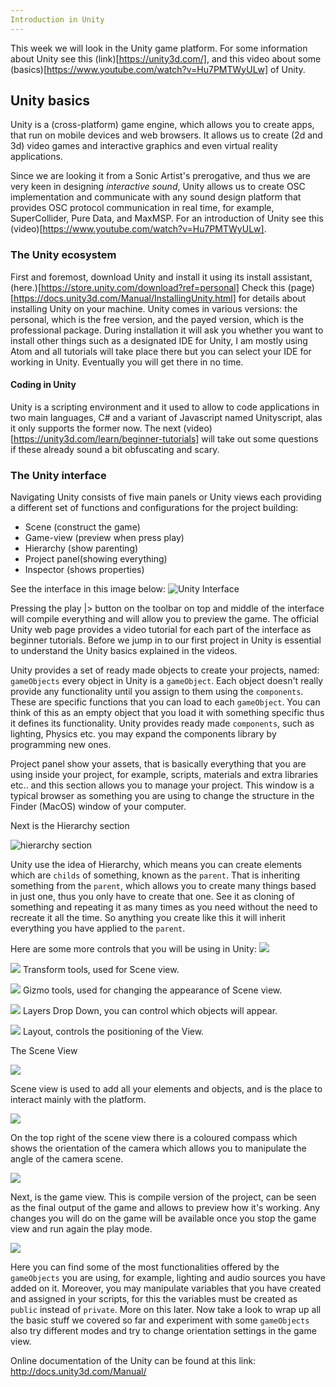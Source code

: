 ```yaml
---
Introduction in Unity
---
```

This week we will look in the Unity game platform. For some information
about Unity see this (link)[https://unity3d.com/], and this video about
some (basics)[https://www.youtube.com/watch?v=Hu7PMTWyULw] of Unity.

## Unity basics
Unity is a (cross-platform) game engine, which allows you to create
apps, that run on mobile devices and web browsers. It allows us to
create (2d and 3d) video games and interactive graphics and even virtual
reality applications.

Since we are looking it from a Sonic Artist's prerogative, and thus we
are very keen in designing *interactive sound*, Unity allows us to
create OSC implementation and communicate with any sound design platform
that provides OSC protocol communication in real time, for example,
SuperCollider, Pure Data, and MaxMSP. For an introduction of Unity see
this (video)[https://www.youtube.com/watch?v=Hu7PMTWyULw].

### The Unity ecosystem
First and foremost, download Unity and install it using its install
assistant, (here.)[https://store.unity.com/download?ref=personal] Check
this (page)[https://docs.unity3d.com/Manual/InstallingUnity.html] for
details about installing Unity on your machine. Unity comes in various
versions: the personal, which is the free version, and the payed
version, which is the professional package. During installation it will
ask you whether you want to install other things such as a designated
IDE for Unity, I am mostly using Atom and all tutorials will take place
there but you can select your IDE for working in Unity. Eventually you
will get there in no time.

#### Coding in Unity
Unity is a scripting environment and it used to allow to code
applications in two main languages, C# and a variant of Javascript named
Unityscript, alas it only supports the former now. The next
(video)[https://unity3d.com/learn/beginner-tutorials] will take out some
questions if these already sound a bit obfuscating and scary.

### The Unity interface
Navigating Unity consists of five main panels or Unity views each
providing a different set of functions and configurations for the
project building:  
+ Scene (construct the game)
+ Game-view (preview when press play)
+ Hierarchy (show parenting)
+ Project panel(showing everything)
+ Inspector (shows properties)

See the interface in this image below:
![Unity Interface](./images/unity-interface.jpg)

Pressing the play |> button on the toolbar on top and middle of the
interface will compile everything and will allow you to preview the
game. The official Unity web page provides a video tutorial for each
part of the interface as beginner tutorials. Before we jump in to our
first project in Unity is essential to understand the Unity basics
explained in the videos.

Unity provides a set of ready made objects to create your projects,
named: `gameObjects` every object in Unity is a `gameObject`. Each
object doesn't really provide any functionality until you assign to them
using the `components`. These are specific functions that you can load
to each `gameObject`. You can think of this as an empty object that you
load it with something specific thus it defines its functionality. Unity
provides ready made `components`, such as lighting, Physics etc. you may
expand the components library by programming new ones.

Project panel show your assets, that is basically everything that you
are using inside your project, for example, scripts, materials and extra
libraries etc.. and this section allows you to manage your project. This
window is a typical browser as something you are using to change the
structure in the Finder (MacOS) window of your computer.  

Next is the Hierarchy section

![hierarchy section](./images/hierarchy.jpeg)

Unity use the idea of Hierarchy, which means you can create elements
which are `childs` of something, known as the `parent`. That is
inheriting something from the `parent`, which allows you to create many
things based in just one, thus you only have to create that one. See it
as cloning of something and repeating it as many times as you need
without the need to recreate it all the time. So anything you create
like this it will inherit everything you have applied to the `parent`.

Here are some more controls that you will be using in Unity:
![](./images/toolbar.jpg)

![](./images/transformtools.png) Transform tools, used for Scene view.

![](./images/gizmotools.png) Gizmo tools, used for changing the
appearance of Scene view.

![](./images/layers.png) Layers Drop Down, you can control which objects
will appear.

![](./images/layout.png) Layout, controls the positioning of the View.

The Scene View

![](./images/sceneview.png)

Scene view is used to add all your elements and objects, and is the
place to interact mainly with the platform.

![](./images/orientation.png)

On the top right of the scene view there is a coloured compass which
shows the orientation of the camera which allows you to manipulate the
angle of the camera scene.

![](./images/gameview.png)

Next, is the game view. This is compile version of the project, can be
seen as the final output of the game and allows to preview how it's
working. Any changes you will do on the game will be available once you
stop the game view and run again the play mode.

![](./images/inspector.png)

Here you can find some of the most functionalities offered by the
`gameObjects` you are using, for example, lighting and audio sources you
have added on it. Moreover, you may manipulate variables that you have
created and assigned in your scripts, for this the variables must be
created as `public` instead of `private`. More on this later. Now take a
look to wrap up all the basic stuff we covered so far and experiment
with some `gameObjects` also try different modes and try to change
orientation settings in the game view.

Online documentation of the Unity can be found at this link:
http://docs.unity3d.com/Manual/
